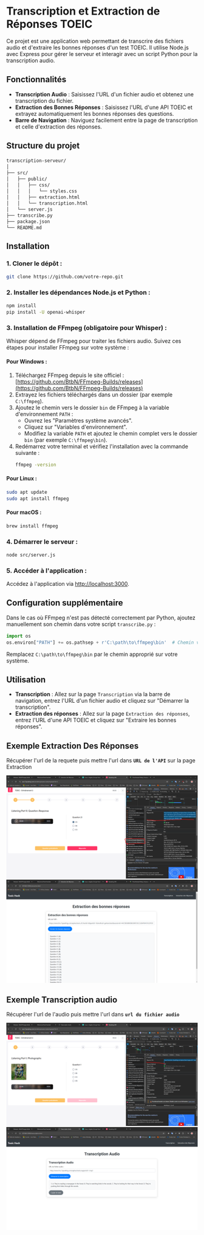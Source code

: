 
# Transcription et Extraction de Réponses TOEIC

Ce projet est une application web permettant de transcrire des fichiers audio et d'extraire les bonnes réponses d'un test TOEIC. Il utilise Node.js avec Express pour gérer le serveur et interagir avec un script Python pour la transcription audio.

## Fonctionnalités

- **Transcription Audio** : Saisissez l'URL d'un fichier audio et obtenez une transcription du fichier.
- **Extraction des Bonnes Réponses** : Saisissez l'URL d'une API TOEIC et extrayez automatiquement les bonnes réponses des questions.
- **Barre de Navigation** : Naviguez facilement entre la page de transcription et celle d'extraction des réponses.

## Structure du projet

```
transcription-serveur/
│
├── src/
│   ├── public/
│   │   ├── css/
│   │   │   └── styles.css
│   │   ├── extraction.html
│   │   └── transcription.html
│   └── server.js
├── transcribe.py
├── package.json
└── README.md
```

## Installation

### 1. Cloner le dépôt :

```bash
git clone https://github.com/votre-repo.git
```

### 2. Installer les dépendances Node.js et Python :

```bash
npm install
pip install -U openai-whisper
```

### 3. Installation de FFmpeg (obligatoire pour Whisper) :

Whisper dépend de FFmpeg pour traiter les fichiers audio. Suivez ces étapes pour installer FFmpeg sur votre système :

#### Pour Windows :
1. Téléchargez FFmpeg depuis le site officiel : [https://github.com/BtbN/FFmpeg-Builds/releases](https://github.com/BtbN/FFmpeg-Builds/releases)
2. Extrayez les fichiers téléchargés dans un dossier (par exemple `C:\ffmpeg`).
3. Ajoutez le chemin vers le dossier `bin` de FFmpeg à la variable d'environnement `PATH` :
   - Ouvrez les "Paramètres système avancés".
   - Cliquez sur "Variables d'environnement".
   - Modifiez la variable `PATH` et ajoutez le chemin complet vers le dossier `bin` (par exemple `C:\ffmpeg\bin`).
4. Redémarrez votre terminal et vérifiez l'installation avec la commande suivante :
   ```bash
   ffmpeg -version
   ```

#### Pour Linux :
```bash
sudo apt update
sudo apt install ffmpeg
```

#### Pour macOS :
```bash
brew install ffmpeg
```

### 4. Démarrer le serveur :

```bash
node src/server.js
```

### 5. Accéder à l'application :

Accédez à l'application via [http://localhost:3000](http://localhost:3000).

## Configuration supplémentaire

Dans le cas où FFmpeg n'est pas détecté correctement par Python, ajoutez manuellement son chemin dans votre script `transcribe.py` :

```python
import os
os.environ["PATH"] += os.pathsep + r'C:\path\to\ffmpeg\bin'  # Chemin vers FFmpeg
```

Remplacez `C:\path\to\ffmpeg\bin` par le chemin approprié sur votre système.

## Utilisation

- **Transcription** : Allez sur la page `Transcription` via la barre de navigation, entrez l'URL d'un fichier audio et cliquez sur "Démarrer la transcription".
- **Extraction des réponses** : Allez sur la page `Extraction des réponses`, entrez l'URL d'une API TOEIC et cliquez sur "Extraire les bonnes réponses".

## Exemple Extraction Des Réponses

Récupérer l'url de la requete puis mettre l'url dans **`URL de l'API`** sur la page Extraction

![img_2.png](doc/img/extractionReponse.png)
![img_3.png](doc/img/extractionReponse2.png)

##  Exemple Transcription audio

Récupérer l'url de l'audio puis mettre l'url dans **`url du fichier audio`**

![img.png](doc/img/transcriptionAudio.png)
![img_1.png](doc/img/transcriptionAudio1.png)